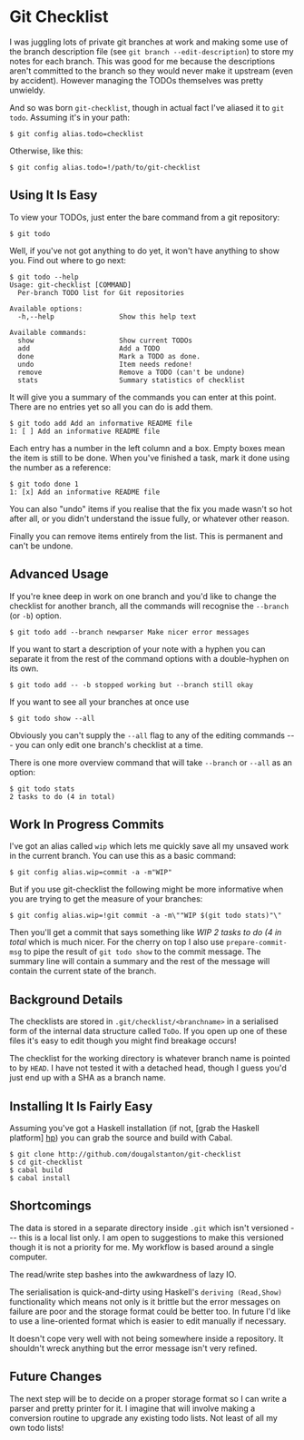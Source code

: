 # Git Checklist

I was juggling lots of private git branches at work and making some use
of the branch description file (see `git branch --edit-description`)
to store my notes for each branch. This was good for me because the
descriptions aren't committed to the branch so they would never make it
upstream (even by accident). However managing the TODOs themselves was
pretty unwieldy.

And so was born `git-checklist`, though in actual fact I've aliased it
to `git todo`. Assuming it's in your path:

    $ git config alias.todo=checklist

Otherwise, like this:

    $ git config alias.todo=!/path/to/git-checklist

## Using It Is Easy

To view your TODOs, just enter the bare command from a git repository:

    $ git todo

Well, if you've not got anything to do yet, it won't have anything to
show you. Find out where to go next:

    $ git todo --help
    Usage: git-checklist [COMMAND]
      Per-branch TODO list for Git repositories

    Available options:
      -h,--help                Show this help text

    Available commands:
      show                     Show current TODOs
      add                      Add a TODO
      done                     Mark a TODO as done.
      undo                     Item needs redone!
      remove                   Remove a TODO (can't be undone)
      stats                    Summary statistics of checklist

It will give you a summary of the commands you can enter at this point.
There are no entries yet so all you can do is add them.

    $ git todo add Add an informative README file
    1: [ ] Add an informative README file

Each entry has a number in the left column and a box. Empty boxes mean
the item is still to be done. When you've finished a task, mark it done
using the number as a reference:

    $ git todo done 1
    1: [x] Add an informative README file

You can also "undo" items if you realise that the fix you made wasn't so
hot after all, or you didn't understand the issue fully, or whatever
other reason.

Finally you can remove items entirely from the list. This is permanent
and can't be undone.

## Advanced Usage

If you're knee deep in work on one branch and you'd like to change the
checklist for another branch, all the commands will recognise the
`--branch` (or `-b`) option.

    $ git todo add --branch newparser Make nicer error messages

If you want to start a description of your note with a hyphen you can
separate it from the rest of the command options with a double-hyphen on
its own.

    $ git todo add -- -b stopped working but --branch still okay

If you want to see all your branches at once use

    $ git todo show --all

Obviously you can't supply the `--all` flag to any of the editing
commands --- you can only edit one branch's checklist at a time.

There is one more overview command that will take `--branch` or `--all`
as an option:

    $ git todo stats
    2 tasks to do (4 in total)

## Work In Progress Commits

I've got an alias called `wip` which lets me quickly save all my unsaved
work in the current branch. You can use this as a basic command:

    $ git config alias.wip=commit -a -m"WIP"

But if you use git-checklist the following might be more informative
when you are trying to get the measure of your branches:

    $ git config alias.wip=!git commit -a -m\""WIP $(git todo stats)"\"

Then you'll get a commit that says something like _WIP 2 tasks to do (4
in total_ which is much nicer. For the cherry on top I also use
`prepare-commit-msg` to pipe the result of `git todo show` to the commit
message. The summary line will contain a summary and the rest of the
message will contain the current state of the branch.

## Background Details

The checklists are stored in `.git/checklist/<branchname>` in a
serialised form of the internal data structure called `ToDo`. If you
open up one of these files it's easy to edit though you might find
breakage occurs!

The checklist for the working directory is whatever branch name is
pointed to by `HEAD`. I have not tested it with a detached head, though I
guess you'd just end up with a SHA as a branch name.

## Installing It Is Fairly Easy

Assuming you've got a Haskell installation (if not, [grab the Haskell
platform] [hp]) you can grab the source and build with Cabal.

    $ git clone http://github.com/dougalstanton/git-checklist
    $ cd git-checklist
    $ cabal build
    $ cabal install

[hp]: <http://www.haskell.org/platform>
    "Haskell for Windows, Mac OS X and Linux"

## Shortcomings

The data is stored in a separate directory inside `.git` which isn't
versioned --- this is a local list only. I am open to suggestions to
make this versioned though it is not a priority for me. My workflow is
based around a single computer.

The read/write step bashes into the awkwardness of lazy IO.

The serialisation is quick-and-dirty using Haskell's `deriving
(Read,Show)` functionality which means not only is it brittle but the
error messages on failure are poor and the storage format could be
better too. In future I'd like to use a line-oriented format which is
easier to edit manually if necessary.

It doesn't cope very well with not being somewhere inside a repository.
It shouldn't wreck anything but the error message isn't very refined.

## Future Changes

The next step will be to decide on a proper storage format so I can
write a parser and pretty printer for it. I imagine that will involve
making a conversion routine to upgrade any existing todo lists. Not
least of all my own todo lists!
